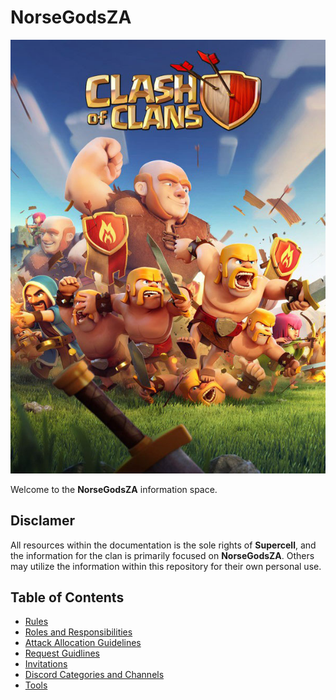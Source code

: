 # NorseGodsZA

![norsegodsza](./assets/banner.jpg)

Welcome to the **NorseGodsZA** information space.

## Disclamer

All resources within the documentation is the sole rights of **Supercell**, and the information for the clan is primarily focused on **NorseGodsZA**. Others may utilize the information within this repository for their own personal use.

## Table of Contents

- [Rules](./docs/rules.md)
- [Roles and Responsibilities](./docs/roles-and-responsibilities.md)
- [Attack Allocation Guidelines](./docs/attack-allocation-guidelines.md)
- [Request Guidlines](./docs/request-guidelines.md)
- [Invitations](./docs/invitations.md)
- [Discord Categories and Channels](./docs/discord-categories-and-channels.md)
- [Tools](./docs/tools.md)

